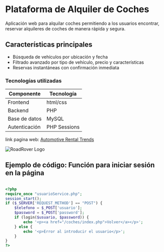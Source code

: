 # Plataforma de Alquiler de Coches
Aplicación web para alquilar coches permitiendo a los usuarios encontrar, reservar alquileres de coches de manera rápida y segura.

## Características principales

- Búsqueda de vehículos por ubicación y fecha
- Filtrado avanzado por tipo de vehículo, precio y características
- Reservas instantáneas con confirmación inmediata

### Tecnologías utilizadas

| Componente | Tecnología |
|------------|------------|
| Frontend   | html/css |
| Backend    | PHP |
| Base de datos | MySQL |
| Autenticación | PHP Sessions |

link pagina web: [Automotive Rental Trends](https://www.alquilerdecoches.com/)

![RoadRover Logo](https://upload.wikimedia.org/wikipedia/commons/thumb/b/b2/Database-mysql.svg/724px-Database-mysql.svg.png)

## Ejemplo de código: Función para iniciar sesión en la página
```php

<?php
require_once "usuarioService.php";
session_start();
if ($_SERVER['REQUEST_METHOD'] == "POST") {
    $telefono = $_POST['usuario'];
    $password = $_POST['password'];
    if (login($usuario, $password)) {
        echo '<p><a href="/coches/index.php">Volver</a></p>';
    } else {
        echo '<p>Error al introducir el usuario</p>';
    }
}
?>
